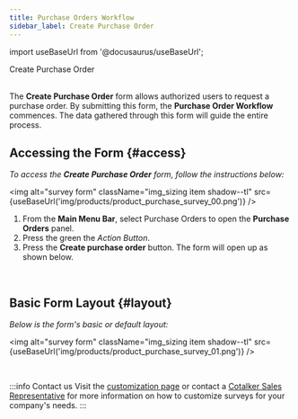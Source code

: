 ```yaml
---
title: Purchase Orders Workflow
sidebar_label: Create Purchase Order
---
```


import useBaseUrl from '@docusaurus/useBaseUrl'; 

<span className="hero__title">Create Purchase Order</span>
<br/>
<br/>

The **Create Purchase Order** form allows authorized users to request a purchase order. By submitting this form, the **Purchase Order Workflow** commences. The data gathered through this form will guide the entire process.

## Accessing the Form {#access}

<div className="alert alert--secondary">

_To access the **Create Purchase Order** form, follow the instructions below:_

<img alt="survey form" className="img_sizing item shadow--tl" src={useBaseUrl('img/products/product_purchase_survey_00.png')} />
<br/>

<div className="margin-left--xl">

1. From the **Main Menu Bar**, select <span className="badge badge--primary">Purchase Orders</span> to open the **Purchase Orders** panel.
2. Press the green the _Action Button_.
3. Press the **Create purchase order** button. The form will open up as shown below.

</div>
</div>
<br/>

## Basic Form Layout {#layout}

<div className="alert alert--secondary">

_Below is the form's basic or default layout:_

<img alt="survey form" className="img_sizing item shadow--tl" src={useBaseUrl('img/products/product_purchase_survey_01.png')} />
<br/>

</div>
<br/>

:::info Contact us
Visit the [customization page](/docs/products/setup/customization) or contact a [Cotalker Sales Representative](/docs/support/commercial) for more information on how to customize surveys for your company's needs.
:::